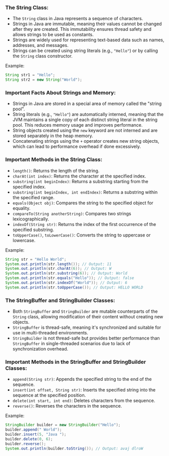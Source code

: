 ### The String Class:

- The `String` class in Java represents a sequence of characters.
- Strings in Java are immutable, meaning their values cannot be changed after they are created. This immutability ensures thread safety and allows strings to be used as constants.
- Strings are widely used for representing text-based data such as names, addresses, and messages.
- Strings can be created using string literals (e.g., `"Hello"`) or by calling the `String` class constructor.

Example:

```java
String str1 = "Hello";
String str2 = new String("World");
```

### Important Facts About Strings and Memory:

- Strings in Java are stored in a special area of memory called the "string pool".
- String literals (e.g., `"Hello"`) are automatically interned, meaning that the JVM maintains a single copy of each distinct string literal in the string pool. This reduces memory usage and improves performance.
- String objects created using the `new` keyword are not interned and are stored separately in the heap memory.
- Concatenating strings using the `+` operator creates new string objects, which can lead to performance overhead if done excessively.

### Important Methods in the String Class:

- `length()`: Returns the length of the string.
- `charAt(int index)`: Returns the character at the specified index.
- `substring(int beginIndex)`: Returns a substring starting from the specified index.
- `substring(int beginIndex, int endIndex)`: Returns a substring within the specified range.
- `equals(Object obj)`: Compares the string to the specified object for equality.
- `compareTo(String anotherString)`: Compares two strings lexicographically.
- `indexOf(String str)`: Returns the index of the first occurrence of the specified substring.
- `toUpperCase()`, `toLowerCase()`: Converts the string to uppercase or lowercase.

Example:

```java
String str = "Hello World";
System.out.println(str.length()); // Output: 11
System.out.println(str.charAt(6)); // Output: W
System.out.println(str.substring(6)); // Output: World
System.out.println(str.equals("Hello")); // Output: false
System.out.println(str.indexOf("World")); // Output: 6
System.out.println(str.toUpperCase()); // Output: HELLO WORLD
```

### The StringBuffer and StringBuilder Classes:

- Both `StringBuffer` and `StringBuilder` are mutable counterparts of the `String` class, allowing modification of their content without creating new objects.
- `StringBuffer` is thread-safe, meaning it's synchronized and suitable for use in multi-threaded environments.
- `StringBuilder` is not thread-safe but provides better performance than `StringBuffer` in single-threaded scenarios due to lack of synchronization overhead.

### Important Methods in the StringBuffer and StringBuilder Classes:

- `append(String str)`: Appends the specified string to the end of the sequence.
- `insert(int offset, String str)`: Inserts the specified string into the sequence at the specified position.
- `delete(int start, int end)`: Deletes characters from the sequence.
- `reverse()`: Reverses the characters in the sequence.

Example:

```java
StringBuilder builder = new StringBuilder("Hello");
builder.append(" World");
builder.insert(5, "Java ");
builder.delete(0, 6);
builder.reverse();
System.out.println(builder.toString()); // Output: avaj dlroW
```
